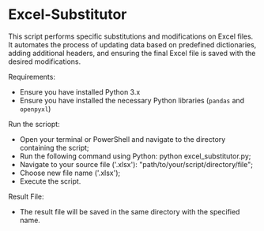 # Excel-Substitutor
This script performs specific substitutions and modifications on Excel files. It automates the process of updating data based on predefined dictionaries, adding additional headers, and ensuring the final Excel file is saved with the desired modifications.


Requirements:
- Ensure you have installed Python 3.x
- Ensure you have installed the necessary Python libraries (`pandas` and `openpyxl`)

Run the scriopt:
- Open your terminal or PowerShell and navigate to the directory containing the script;
- Run the following command using Python: python excel_substitutor.py;
- Navigate to your source file ('.xlsx'): "path/to/your/script/directory/file";
- Choose new file name ('.xlsx');
- Execute the script.
  
Result File: 
- The result file will be saved in the same directory with the specified name.
